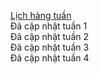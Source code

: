 [Lịch hàng tuần](https://docs.google.com/spreadsheets/d/1QlSGRFpqcUzoVO1PdoDNPWBo90_g0JUS82J1MujDfGc/edit?usp=sharing)
<br> Đã cập nhật tuần 1 <br>
Đã cập nhật tuần 2 <br>
Đã cập nhật tuần 3 <br>
Đã cập nhật tuần 4 <br>
